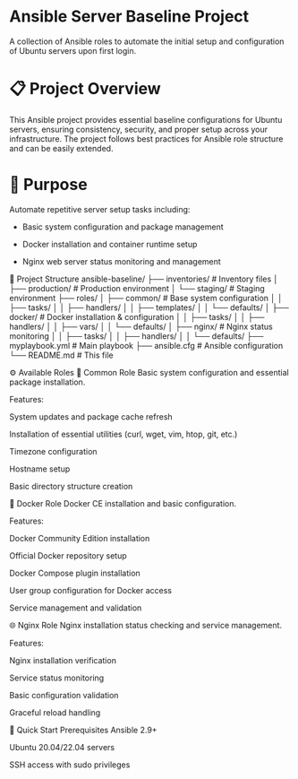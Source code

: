 <h1>Ansible Server Baseline Project</h1>
A collection of Ansible roles to automate the initial setup and configuration of Ubuntu servers upon first login.

<h1>📋 Project Overview</h1>
This Ansible project provides essential baseline configurations for Ubuntu servers, ensuring consistency, security, and proper setup across your infrastructure. The project follows best practices for Ansible role structure and can be easily extended.
<h1>🎯 Purpose</h1>
Automate repetitive server setup tasks including:

* Basic system configuration and package management

* Docker installation and container runtime setup

* Nginx web server status monitoring and management

📁 Project Structure
ansible-baseline/
├── inventories/                 # Inventory files
│   ├── production/             # Production environment
│   └── staging/                # Staging environment
├── roles/
│   ├── common/                 # Base system configuration
│   │   ├── tasks/
│   │   ├── handlers/
│   │   ├── templates/
│   │   └── defaults/
│   ├── docker/                 # Docker installation & configuration
│   │   ├── tasks/
│   │   ├── handlers/
│   │   ├── vars/
│   │   └── defaults/
│   ├── nginx/                  # Nginx status monitoring
│   │   ├── tasks/
│   │   ├── handlers/
│   │   └── defaults/
├── myplaybook.yml                    # Main playbook
├── ansible.cfg                 # Ansible configuration
└── README.md                   # This file

⚙️ Available Roles
🔧 Common Role
Basic system configuration and essential package installation.

Features:

System updates and package cache refresh

Installation of essential utilities (curl, wget, vim, htop, git, etc.)

Timezone configuration

Hostname setup

Basic directory structure creation

🐳 Docker Role
Docker CE installation and basic configuration.

Features:

Docker Community Edition installation

Official Docker repository setup

Docker Compose plugin installation

User group configuration for Docker access

Service management and validation

🌐 Nginx Role
Nginx installation status checking and service management.

Features:

Nginx installation verification

Service status monitoring

Basic configuration validation

Graceful reload handling

🚀 Quick Start
Prerequisites
Ansible 2.9+

Ubuntu 20.04/22.04 servers

SSH access with sudo privileges

